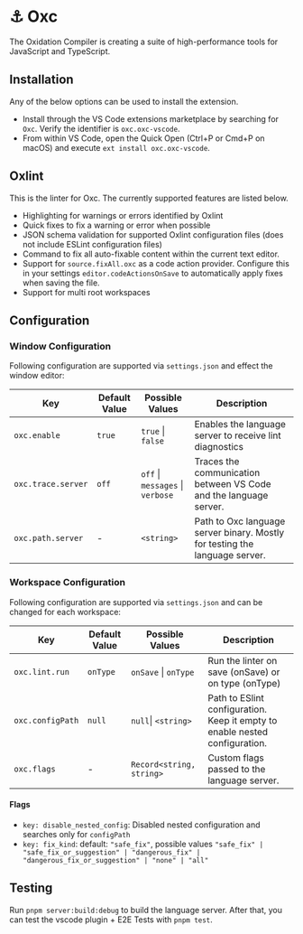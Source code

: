 # ⚓ Oxc

The Oxidation Compiler is creating a suite of high-performance tools for JavaScript and TypeScript.

## Installation

Any of the below options can be used to install the extension.

- Install through the VS Code extensions marketplace by searching for `Oxc`. Verify the identifier is `oxc.oxc-vscode`.
- From within VS Code, open the Quick Open (Ctrl+P or Cmd+P on macOS) and execute `ext install oxc.oxc-vscode`.

## Oxlint

This is the linter for Oxc. The currently supported features are listed below.

- Highlighting for warnings or errors identified by Oxlint
- Quick fixes to fix a warning or error when possible
- JSON schema validation for supported Oxlint configuration files (does not include ESLint configuration files)
- Command to fix all auto-fixable content within the current text editor.
- Support for `source.fixAll.oxc` as a code action provider. Configure this in your settings `editor.codeActionsOnSave`
  to automatically apply fixes when saving the file.
- Support for multi root workspaces

## Configuration

### Window Configuration

Following configuration are supported via `settings.json` and effect the window editor:

| Key                | Default Value | Possible Values                  | Description                                                                 |
| ------------------ | ------------- | -------------------------------- | --------------------------------------------------------------------------- |
| `oxc.enable`       | `true`        | `true` \| `false`                | Enables the language server to receive lint diagnostics                     |
| `oxc.trace.server` | `off`         | `off` \| `messages` \| `verbose` | Traces the communication between VS Code and the language server.           |
| `oxc.path.server`  | -             | `<string>`                       | Path to Oxc language server binary. Mostly for testing the language server. |

### Workspace Configuration

Following configuration are supported via `settings.json` and can be changed for each workspace:

| Key              | Default Value | Possible Values          | Description                                                                 |
| ---------------- | ------------- | ------------------------ | --------------------------------------------------------------------------- |
| `oxc.lint.run`   | `onType`      | `onSave` \| `onType`     | Run the linter on save (onSave) or on type (onType)                         |
| `oxc.configPath` | `null`        | `null`\| `<string>`      | Path to ESlint configuration. Keep it empty to enable nested configuration. |
| `oxc.flags`      | -             | `Record<string, string>` | Custom flags passed to the language server.                                 |

#### Flags

- `key: disable_nested_config`: Disabled nested configuration and searches only for `configPath`
- `key: fix_kind`: default: `"safe_fix"`, possible values `"safe_fix" | "safe_fix_or_suggestion" | "dangerous_fix" | "dangerous_fix_or_suggestion" | "none" | "all"`

## Testing

Run `pnpm server:build:debug` to build the language server.
After that, you can test the vscode plugin + E2E Tests with `pnpm test`.
